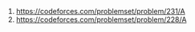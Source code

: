 1. https://codeforces.com/problemset/problem/231/A
2. https://codeforces.com/problemset/problem/228/A
